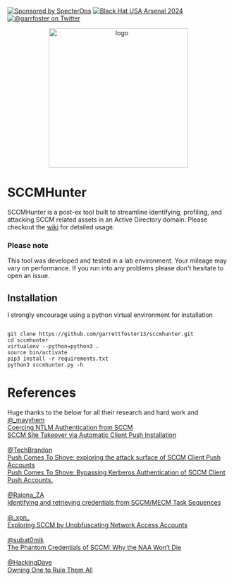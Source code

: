 [![Sponsored by SpecterOps](https://img.shields.io/endpoint?url=https%3A%2F%2Fraw.githubusercontent.com%2Fspecterops%2F.github%2Fmain%2Fconfig%2Fshield.json)](https://github.com/garrettfoster13/sccmhunter)
[![Black Hat USA Arsenal 2024](https://img.shields.io/badge/Black%20Hat%20USA%20Arsenal-2024-brightgreen?style=plastic)](https://www.blackhat.com/us-24/arsenal/schedule/index.html#sccmhunter-38141)
[![@garrfoster on Twitter](https://img.shields.io/twitter/follow/garrfoster?style=social)](https://twitter.com/garrfoster)


<p align="center">
    <img width="316" alt="logo" src="https://user-images.githubusercontent.com/82191679/232257821-bd1a36d0-c5a0-47b8-8024-d98d67d98f68.png">
</p>

# SCCMHunter

SCCMHunter is a post-ex tool built to streamline identifying, profiling, and attacking SCCM related assets in an Active Directory domain. Please checkout the [wiki](https://github.com/garrettfoster13/sccmhunter/wiki) for detailed usage.

### Please note
This tool was developed and tested in a lab environment. Your mileage may vary on performance. If you run into any problems please don't hesitate to open an issue.


## Installation
I strongly encourage using a python virtual environment for installation
```

git clone https://github.com/garrettfoster13/sccmhunter.git
cd sccmhunter
virtualenv --python=python3 .
source bin/activate
pip3 install -r requirements.txt
python3 sccmhunter.py -h
```

# References
Huge thanks to the below for all their research and hard work and 
<br>
[@\_mayyhem](https://twitter.com/_Mayyhem)
<br>
[Coercing NTLM Authentication from SCCM](https://posts.specterops.io/coercing-ntlm-authentication-from-sccm-e6e23ea8260a)
<br>
[SCCM Site Takeover via Automatic Client Push Installation](https://posts.specterops.io/sccm-site-takeover-via-automatic-client-push-installation-f567ec80d5b1)
<br>
<br>
[@TechBrandon](https://twitter.com/TechBrandon)
<br>
[Push Comes To Shove: exploring the attack surface of SCCM Client Push Accounts](https://www.hub.trimarcsecurity.com/post/push-comes-to-shove-exploring-the-attack-surface-of-sccm-client-push-accounts)
<br>
[Push Comes To Shove: Bypassing Kerberos Authentication of SCCM Client Push Accounts.](https://www.hub.trimarcsecurity.com/post/push-comes-to-shove-bypassing-kerberos-authentication-of-sccm-client-push-accounts)
<br>
<br>
[@Raiona_ZA](https://twitter.com/Raiona_ZA)
<br>
[Identifying and retrieving credentials from SCCM/MECM Task Sequences](https://www.mwrcybersec.com/research_items/identifying-and-retrieving-credentials-from-sccm-mecm-task-sequences)
<br>
<br>
[@\_xpn\_](https://twitter.com/_xpn_)
<br>
[Exploring SCCM by Unobfuscating Network Access Accounts](https://blog.xpnsec.com/unobfuscating-network-access-accounts/)
<br>
<br>
[@subat0mik](https://twitter.com/subat0mik)
<br>
[The Phantom Credentials of SCCM: Why the NAA Won’t Die](https://posts.specterops.io/the-phantom-credentials-of-sccm-why-the-naa-wont-die-332ac7aa1ab9)
<br>
<br>
[@HackingDave](https://twitter.com/HackingDave)
<br>
[Owning One to Rule Them All](https://www.youtube.com/watch?v=Mz9Bg9KAKBs)



